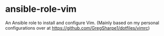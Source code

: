 # ansible-role-vim
An Ansible role to install and configure Vim. (Mainly based on my personal configurations over at https://github.com/GregSharpe1/dotfiles/vimrc)
